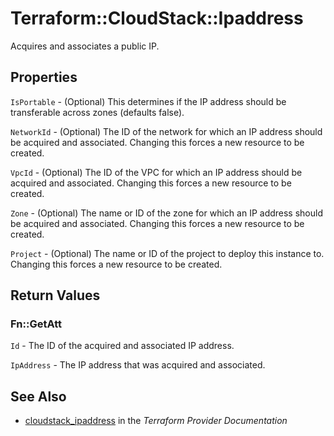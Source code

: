 # Terraform::CloudStack::Ipaddress

Acquires and associates a public IP.

## Properties

`IsPortable` - (Optional) This determines if the IP address should be transferable
across zones (defaults false).

`NetworkId` - (Optional) The ID of the network for which an IP address should
be acquired and associated. Changing this forces a new resource to be created.

`VpcId` - (Optional) The ID of the VPC for which an IP address should be
acquired and associated. Changing this forces a new resource to be created.

`Zone` - (Optional) The name or ID of the zone for which an IP address should be
acquired and associated. Changing this forces a new resource to be created.

`Project` - (Optional) The name or ID of the project to deploy this
instance to. Changing this forces a new resource to be created.


## Return Values

### Fn::GetAtt

`Id` - The ID of the acquired and associated IP address.

`IpAddress` - The IP address that was acquired and associated.

## See Also

* [cloudstack_ipaddress](https://www.terraform.io/docs/providers/cloudstack/r/ipaddress.html) in the _Terraform Provider Documentation_